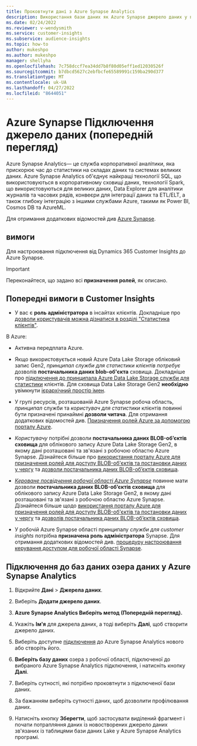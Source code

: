 ```yaml
---
title: Проковтнути дані з Azure Synapse Analytics
description: Використання бази даних як Azure Synapse джерело даних у програмі Dynamics 365 Customer Insights.
ms.date: 02/24/2022
ms.reviewer: v-wendysmith
ms.service: customer-insights
ms.subservice: audience-insights
ms.topic: how-to
author: mukeshpo
ms.author: mukeshpo
manager: shellyha
ms.openlocfilehash: 7c758dccf7ea34dd7b8f80d05eff1ed12030526f
ms.sourcegitcommit: b7dbcd5627c2ebfbcfe65589991c159ba290d377
ms.translationtype: MT
ms.contentlocale: uk-UA
ms.lasthandoff: 04/27/2022
ms.locfileid: "8644051"
---
```

# <a name="connect-an-azure-synapse-data-source-preview"></a>Azure Synapse Підключення джерело даних (попередній перегляд)

Azure Synapse Analytics— це служба корпоративної аналітики, яка прискорює час до статистики на складах даних та системах великих даних. Azure Synapse Analytics об'єднує найкращі технології SQL, що використовуються в корпоративному сховищі даних, технології Spark, що використовуються для великих даних, Data Explorer для аналітики журналів та часових рядів, конвеєри для інтеграції даних та ETL/ELT, а також глибоку інтеграцію з іншими службами Azure, такими як Power BI, Cosmos DB та AzureML.

Для отримання додаткових відомостей див [Azure Synapse](/azure/synapse-analytics/overview-what-is).

## <a name="prerequisites"></a>вимоги

Для настроювання підключення від Dynamics 365 Customer Insights до Azure Synapse.

> [!IMPORTANT]
> Переконайтеся, що задано всі **призначення ролей**, як описано.  

## <a name="prerequisites-in-customer-insights"></a>Попередні вимоги в Customer Insights

* У вас є **роль адміністратора** в інсайтах клієнтів. Докладніше про [дозволи користувачів можна дізнатися в розділі "Статистика клієнтів"](permissions.md#assign-roles-and-permissions).

В Azure: 

- Активна передплата Azure.

- Якщо використовується новий Azure Data Lake Storage обліковий запис Gen2, *принципал служби для статистики клієнтів потребує* дозволів **постачальника даних blob-об'єкта** сховища. Докладніше про [підключення до принципала Azure Data Lake Storage служби для статистики](connect-service-principal.md) клієнтів. Для сховища Data Lake Storage Gen2 **необхідно** увімкнути [ієрархічний простір імен](/azure/storage/blobs/data-lake-storage-namespace).

- У групі ресурсів, розташованій Azure Synapse робоча область, *принципал* служби та *користувач для статистики* клієнтів повинні бути призначені принаймні **дозволи читача**. Для отримання додаткових відомостей див. [Призначення ролей Azure за допомогою порталу Azure](/azure/role-based-access-control/role-assignments-portal).

- *Користувачу* потрібні дозволи **постачальника даних BLOB-об’єктів сховища** для облікового запису Azure Data Lake Storage Gen2, в якому дані розташовані та зв'язані з робочою областю Azure Synapse. Дізнайтеся більше про [використання порталу Azure для призначення ролей для доступу BLOB-об'єктів та постановки даних у чергу](/azure/storage/common/storage-auth-aad-rbac-portal) та [дозволи постачальника даних BLOB-об’єктів сховища](/azure/role-based-access-control/built-in-roles#storage-blob-data-contributor).

- *[Кероване посвідчення робочої області Azure Synapse](/azure/synapse-analytics/security/synapse-workspace-managed-identity)* повинне мати дозволи **постачальника даних BLOB-об’єктів сховища** для облікового запису Azure Data Lake Storage Gen2, в якому дані розташовані та зв'язані з робочою областю Azure Synapse. Дізнайтеся більше щодо [використання порталу Azure для призначення ролей для доступу BLOB-об'єктів та постановки даних у чергу](/azure/storage/common/storage-auth-aad-rbac-portal) та [дозволів постачальника даних BLOB-об’єктів сховища](/azure/role-based-access-control/built-in-roles#storage-blob-data-contributor).

- У робочій Azure Synapse області принципалу *служби для customer insights* потрібна **призначена роль адміністратора** Synapse. Для отримання додаткових відомостей див. [процедуру настроювання керування доступом для робочої області Synapse](/azure/synapse-analytics/security/how-to-set-up-access-control).

## <a name="connect-to-data-lake-databases-in-azure-synapse-analytics"></a>Підключення до баз даних озера даних у Azure Synapse Analytics

1. Відкрийте **Дані** > **Джерела даних**.

1. Виберіть **Додати джерело даних**.

1. **Azure Synapse Analytics Виберіть метод (Попередній перегляд).**

1. Укажіть **Ім'я** для джерела даних, а тоді виберіть **Далі**, щоб створити джерело даних. 

1. Виберіть доступне [підключення](connections.md) до Azure Synapse Analytics нового або створіть його.

1. **Виберіть базу даних** озера з робочої області, підключеної до вибраного Azure Synapse Analytics підключення, і натисніть кнопку **Далі**.

1. Виберіть сутності, які потрібно проковтнути з підключеної бази даних. 

1. За бажанням виберіть сутності даних, щоб дозволити профілювання даних. 

1. Натисніть кнопку **Зберегти**, щоб застосувати виділений фрагмент і почати потрапляння даних із новостворених джерело даних зв'язаних із таблицями бази даних Lake у Azure Synapse Analytics програмі.
